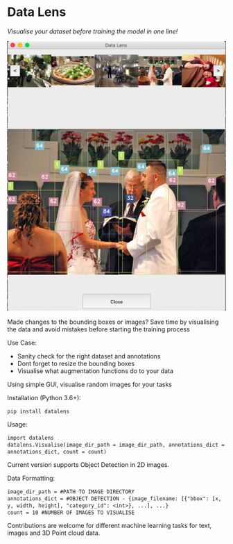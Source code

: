 # Data Lens

_Visualise your dataset before training the model in one line!_

<p align="center">
   <img src="COCO.png" alt="Example"/>
</p>

Made changes to the bounding boxes or images? 
Save time by visualising the data and avoid mistakes before starting the training process

Use Case: 
- Sanity check for the right dataset and annotations
- Dont forget to resize the bounding boxes
- Visualise what augmentation functions do to your data

Using simple GUI, visualise random images for your tasks

Installation (Python 3.6+):
~~~
pip install datalens
~~~

Usage: 
```
import datalens
datalens.Visualise(image_dir_path = image_dir_path, annotations_dict = annotations_dict, count = count)
```

Current version supports Object Detection in 2D images.

Data Formatting:
```
image_dir_path = #PATH TO IMAGE DIRECTORY
annotations_dict = #OBJECT DETECTION - {image_filename: [{"bbox": [x, y, width, height], "category_id": <int>}, ...], ...}
count = 10 #NUMBER OF IMAGES TO VISUALISE
```

Contributions are welcome for different machine learning tasks for text, images and 3D Point cloud data.
